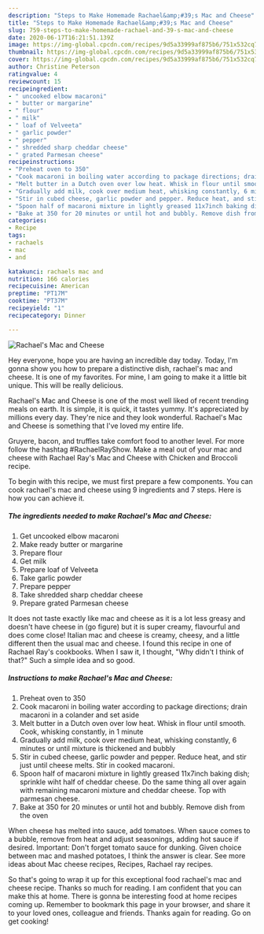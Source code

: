 ```yaml
---
description: "Steps to Make Homemade Rachael&amp;#39;s Mac and Cheese"
title: "Steps to Make Homemade Rachael&amp;#39;s Mac and Cheese"
slug: 759-steps-to-make-homemade-rachael-and-39-s-mac-and-cheese
date: 2020-06-17T16:21:51.139Z
image: https://img-global.cpcdn.com/recipes/9d5a33999af875b6/751x532cq70/rachaels-mac-and-cheese-recipe-main-photo.jpg
thumbnail: https://img-global.cpcdn.com/recipes/9d5a33999af875b6/751x532cq70/rachaels-mac-and-cheese-recipe-main-photo.jpg
cover: https://img-global.cpcdn.com/recipes/9d5a33999af875b6/751x532cq70/rachaels-mac-and-cheese-recipe-main-photo.jpg
author: Christine Peterson
ratingvalue: 4
reviewcount: 15
recipeingredient:
- " uncooked elbow macaroni"
- " butter or margarine"
- " flour"
- " milk"
- " loaf of Velveeta"
- " garlic powder"
- " pepper"
- " shredded sharp cheddar cheese"
- " grated Parmesan cheese"
recipeinstructions:
- "Preheat oven to 350"
- "Cook macaroni in boiling water according to package directions; drain macaroni in a colander and set aside"
- "Melt butter in a Dutch oven over low heat. Whisk in flour until smooth. Cook, whisking constantly, in 1 minute"
- "Gradually add milk, cook over medium heat, whisking constantly, 6 minutes or until mixture is thickened and bubbly"
- "Stir in cubed cheese, garlic powder and pepper. Reduce heat, and stir just until cheese melts. Stir in cooked macaroni."
- "Spoon half of macaroni mixture in lightly greased 11x7inch baking dish; sprinkle wiht half of cheddar cheese. Do the same thing all over again with remaining macaroni mixture and cheddar cheese. Top with parmesan cheese."
- "Bake at 350 for 20 minutes or until hot and bubbly. Remove dish from the oven"
categories:
- Recipe
tags:
- rachaels
- mac
- and

katakunci: rachaels mac and 
nutrition: 166 calories
recipecuisine: American
preptime: "PT17M"
cooktime: "PT37M"
recipeyield: "1"
recipecategory: Dinner

---
```



![Rachael&#39;s Mac and Cheese](https://img-global.cpcdn.com/recipes/9d5a33999af875b6/751x532cq70/rachaels-mac-and-cheese-recipe-main-photo.jpg)

Hey everyone, hope you are having an incredible day today. Today, I'm gonna show you how to prepare a distinctive dish, rachael&#39;s mac and cheese. It is one of my favorites. For mine, I am going to make it a little bit unique. This will be really delicious.

Rachael&#39;s Mac and Cheese is one of the most well liked of recent trending meals on earth. It is simple, it is quick, it tastes yummy. It's appreciated by millions every day. They're nice and they look wonderful. Rachael&#39;s Mac and Cheese is something that I've loved my entire life.

Gruyere, bacon, and truffles take comfort food to another level. For more follow the hashtag #RachaelRayShow. Make a meal out of your mac and cheese with Rachael Ray&#39;s Mac and Cheese with Chicken and Broccoli recipe.


To begin with this recipe, we must first prepare a few components. You can cook rachael&#39;s mac and cheese using 9 ingredients and 7 steps. Here is how you can achieve it.

<!--inarticleads1-->

##### The ingredients needed to make Rachael&#39;s Mac and Cheese:

1. Get  uncooked elbow macaroni
1. Make ready  butter or margarine
1. Prepare  flour
1. Get  milk
1. Prepare  loaf of Velveeta
1. Take  garlic powder
1. Prepare  pepper
1. Take  shredded sharp cheddar cheese
1. Prepare  grated Parmesan cheese


It does not taste exactly like mac and cheese as it is a lot less greasy and doesn&#39;t have cheese in (go figure) but it is super creamy, flavourful and does come close! Italian mac and cheese is creamy, cheesy, and a little different then the usual mac and cheese. I found this recipe in one of Rachael Ray&#39;s cookbooks. When I saw it, I thought, &#34;Why didn&#39;t I think of that?&#34; Such a simple idea and so good. 

<!--inarticleads2-->

##### Instructions to make Rachael&#39;s Mac and Cheese:

1. Preheat oven to 350
1. Cook macaroni in boiling water according to package directions; drain macaroni in a colander and set aside
1. Melt butter in a Dutch oven over low heat. Whisk in flour until smooth. Cook, whisking constantly, in 1 minute
1. Gradually add milk, cook over medium heat, whisking constantly, 6 minutes or until mixture is thickened and bubbly
1. Stir in cubed cheese, garlic powder and pepper. Reduce heat, and stir just until cheese melts. Stir in cooked macaroni.
1. Spoon half of macaroni mixture in lightly greased 11x7inch baking dish; sprinkle wiht half of cheddar cheese. Do the same thing all over again with remaining macaroni mixture and cheddar cheese. Top with parmesan cheese.
1. Bake at 350 for 20 minutes or until hot and bubbly. Remove dish from the oven


When cheese has melted into sauce, add tomatoes. When sauce comes to a bubble, remove from heat and adjust seasonings, adding hot sauce if desired. Important: Don&#39;t forget tomato sauce for dunking. Given choice between mac and mashed potatoes, I think the answer is clear. See more ideas about Mac cheese recipes, Recipes, Rachael ray recipes. 

So that's going to wrap it up for this exceptional food rachael&#39;s mac and cheese recipe. Thanks so much for reading. I am confident that you can make this at home. There is gonna be interesting food at home recipes coming up. Remember to bookmark this page in your browser, and share it to your loved ones, colleague and friends. Thanks again for reading. Go on get cooking!
